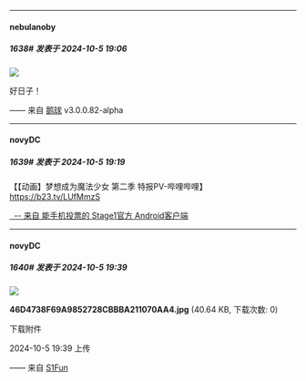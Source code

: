 ﻿
*****

####  nebulanoby  
##### 1638#       发表于 2024-10-5 19:06

<img src="https://p.sda1.dev/19/f667682e08661786ed5f4bdf90fdae02/image.jpg" referrerpolicy="no-referrer">

好日子！

—— 来自 [鹅球](https://www.pgyer.com/xfPejhuq) v3.0.0.82-alpha


*****

####  novyDC  
##### 1639#       发表于 2024-10-5 19:19

【【动画】梦想成为魔法少女 第二季 特报PV-哔哩哔哩】 https://b23.tv/LUfMmzS

[  -- 来自 能手机投票的 Stage1官方 Android客户端](https://www.coolapk.com/apk/140634)


*****

####  novyDC  
##### 1640#       发表于 2024-10-5 19:39

<img src="https://img.saraba1st.com/forum/202410/05/193918mi9w2fql8zm9hrm2.jpg" referrerpolicy="no-referrer">

<strong>46D4738F69A9852728CBBBA211070AA4.jpg</strong> (40.64 KB, 下载次数: 0)

下载附件

2024-10-5 19:39 上传

—— 来自 [S1Fun](https://s1fun.koalcat.com)

